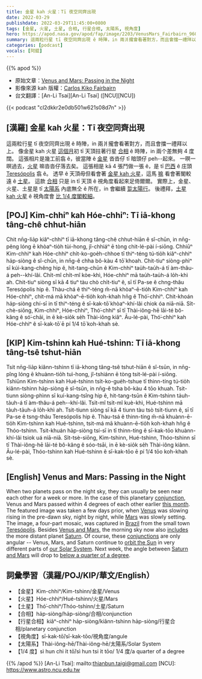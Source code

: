 ```yaml
---
title: 金星 kah 火星：Tī 夜空同齊出現
date: 2022-03-29
publishdate: 2022-03-29T11:45:00+0800
tags: [金星, 火星, 土星, 合相, 行星合相, 太陽系, 視角度]
hero: https://apod.nasa.gov/apod/fap/image/2203/VenusMars_Fairbairn_960_annotated.jpg
summary: 這兩粒行星 tī 夜空同齊出現 ê 時陣，in 兩爿攏會看著對方，而且會擋一禮拜以上。
categories: [podcast]
vocals: [阿錕]
---
```


{{% apod %}}

- 原始文章：[Venus and Mars: Passing in the Night](https://apod.nasa.gov/apod/ap220329.html)
- 影像來源 kah 版權：[Carlos Kiko Fairbairn](https://www.instagram.com/kikofairbairn/)
- 台文翻譯：[An-Li Tsai][An-Li Tsai] ([NCU][NCU])

{{< podcast "cl2dkkr2e0db501w621s08d7n" >}}

## [漢羅] 金星 kah 火星：Tī 夜空同齊出現
這兩粒行星 tī 夜空同齊出現 ê 時陣，in 兩爿攏會看著對方，而且會擋一禮拜以上。
像金星 kah 火星 [這個月][this month]初 tī 天頂拄著行星 [合相][conjunction] ê 時陣，in 兩个差無夠 4 度闊。
這張相片是幾工前翕 ê，彼當陣 ê [金星][Venus] 沓沓仔 tī 暗頭仔 peh--起來。
一暝一暝過去，[火星][Mars] 嘛沓沓仔落去矣。
這張相是 kā 4 張鬥做一張 ê，是 tī [巴西][Brazil] ê 庄頭 [Teresópolis][Teresópolis] 翕 ê。
透早 ê 天頂毋但看會著 [金星 kah 火星][Venus and Mars]，這馬 [嘛][includes] 看會著閣較遠 ê [土星][Saturn]。
這款 [合相][conjunctions] 只是 in tī 天頂 ê 視角度看起來足倚爾爾。
實際上，金星、火星、土星是 tī [太陽系][our Solar System] 內底無仝 ê 所在，in 會繼續 [踅太陽行][orbit the Sun]。
後禮拜，[土星 kah 火星][Saturn and Mars] ê 視角度會 [比 1/4 度閣較細][below a quarter of a degree]。

## [POJ] Kim-chhiⁿ kah Hóe-chhiⁿ: Tī iā-khong tâng-chê chhut-hiān
Chit nn̄g-lia̍p kiâⁿ-chhiⁿ tī iā-khong tâng-chê chhut-hiān ê sî-chūn, in nn̄g-pêng lóng ē khòaⁿ-tio̍h tùi-hong, jî-chhiáⁿ ē tòng chit-lé-pài í-siōng.
Chhiūⁿ Kim-chhiⁿ kah Hóe-chhiⁿ chi̍t-ko-goe̍h-chhoe tī thiⁿ-téng tú-tio̍h kiâⁿ-chhiⁿ ha̍p-siòng ê sî-chūn, in nn̄g-ê chha bô-kàu 4 tō͘ khoah.
Chit-tiuⁿ siòng-phìⁿ sī kúi-kang-chêng hip ê, hit-tang-chūn ê Kim-chhiⁿ tau̍h-tau̍h-á tī àm-thâu-á peh--khí-lâi.
Chi̍t-mî chi̍t-mî kòe-khì, Hóe-chhiⁿ mā tau̍h-tau̍h-á lo̍h-khì ah.
Chit-tiuⁿ siòng sī kā 4 tiuⁿ tàu chò chi̍t-tiuⁿ ê, sī tī Pa-se ê chng-thâu Teresópolis hip ê.
Thàu-chá ê thiⁿ-téng m̄-nā khòaⁿ-ē-tio̍h Kim-chhiⁿ kah Hóe-chhiⁿ, chit-má mā khòaⁿ-ē-tio̍h koh-khah hn̄g ê Thó͘-chhiⁿ.
Chit-khoán ha̍p-siòng chí-sī in tī thiⁿ-téng ê sī-kak-tō͘ khòaⁿ-khí-lâi chiok óa niā-niā.
Si̍t-chè-siōng, Kim-chhiⁿ, Hóe-chhiⁿ, Thó͘-chhiⁿ sī tī Thài-iông-hē lāi-té bô-kâng ê só͘-chāi, in ē kè-sio̍k se̍h Thài-iông kiâⁿ.
Āu-lé-pài, Thó͘-chhiⁿ kah Hóe-chhiⁿ ê sī-kak-tō͘ ē pí 1/4 tō͘ koh-khah sè.

## [KIP] Kim-tshinn kah Hué-tshinn: Tī iā-khong tâng-tsê tshut-hiān
Tsit nn̄g-lia̍p kiânn-tshinn tī iā-khong tâng-tsê tshut-hiān ê sî-tsūn, in nn̄g-pîng lóng ē khuànn-tio̍h tuì-hong, jî-tshiánn ē tòng tsit-lé-pài í-siōng.
Tshiūnn Kim-tshinn kah Hué-tshinn tsi̍t-ko-gue̍h-tshue tī thinn-tíng tú-tio̍h kiânn-tshinn ha̍p-siòng ê sî-tsūn, in nn̄g-ê tsha bô-kàu 4 tōo khuah.
Tsit-tiunn siòng-phìnn sī kuí-kang-tsîng hip ê, hit-tang-tsūn ê Kim-tshinn ta̍uh-ta̍uh-á tī àm-thâu-á peh--khí-lâi.
Tsi̍t-mî tsi̍t-mî kuè-khì, Hué-tshinn mā ta̍uh-ta̍uh-á lo̍h-khì ah.
Tsit-tiunn siòng sī kā 4 tiunn tàu tsò tsi̍t-tiunn ê, sī tī Pa-se ê tsng-thâu Teresópolis hip ê.
Thàu-tsá ê thinn-tíng m̄-nā khuànn-ē-tio̍h Kim-tshinn kah Hué-tshinn, tsit-má mā khuànn-ē-tio̍h koh-khah hn̄g ê Thóo-tshinn.
Tsit-khuán ha̍p-siòng tsí-sī in tī thinn-tíng ê sī-kak-tōo khuànn-khí-lâi tsiok uá niā-niā.
Si̍t-tsè-siōng, Kim-tshinn, Hué-tshinn, Thóo-tshinn sī tī Thài-iông-hē lāi-té bô-kâng ê sóo-tsāi, in ē kè-sio̍k se̍h Thài-iông kiânn.
Āu-lé-pài, Thóo-tshinn kah Hué-tshinn ê sī-kak-tōo ē pí 1/4 tōo koh-khah sè.

## [English] Venus and Mars: Passing in the Night

When two planets pass on the night sky, they can usually be seen near each other for a week or more.
In the case of this planetary [conjunction][conjunction], Venus and Mars passed within 4 degrees of each other earlier [this month][this month].
The featured image was taken a few days prior, when [Venus][Venus] was slowing rising in the pre-dawn sky, night by night, while [Mars][Mars] was slowly setting.
The image, a four-part mosaic, was captured in [Brazil][Brazil] from the small town [Teresópolis][Teresópolis].
Besides [Venus and Mars][Venus and Mars], the morning sky now also [includes][includes] the more distant planet [Saturn][Saturn].
Of course, these [conjunctions][conjunctions] are only angular -- Venus, Mars, and Saturn continue to [orbit the Sun][orbit the Sun] in very different parts of [our Solar System][our Solar System].
Next week, the angle between [Saturn and Mars][Saturn and Mars] will drop to [below a quarter of a degree][below a quarter of a degree].

## 詞彙學習（漢羅/POJ/KIP/華文/English）
- 【金星】Kim-chhiⁿ/Kim-tshinn/金星/Venus
- 【火星】Hóe-chhiⁿ/Hué-tshinn/火星/Mars
- 【土星】Thó͘-chhiⁿ/Thóo-tshinn/土星/Saturn
- 【合相】ha̍p-siòng/ha̍p-siòng/合相/conjunction
- 【行星合相】kiâⁿ-chhiⁿ ha̍p-siòng/kiânn-tshinn ha̍p-siòng/行星合相/planetary conjunction
- 【視角度】sī-kak-tō͘/sī-kak-tōo/視角度/angule
- 【太陽系】Thài-iông-hē/Thài-iông-hē/太陽系/Solar System
- 【1/4 度】sì hun chi i̍t tō͘/sì hun tsi i̍t tōo/ 1/4 度/a quarter of a degree


{{% /apod %}}
[An-Li Tsai]: mailto:thianbun.taigi@gmail.com
[NCU]: https://www.astro.ncu.edu.tw

[copyright]: https://apod.nasa.gov/apod/fap/lib/about_apod.html#srapply

[conjunction]:https://en.wikipedia.org/wiki/Conjunction_(astronomy)
[this month]:https://solarsystem.nasa.gov/resources/2716/whats-up-march-2022/
[Venus]:https://solarsystem.nasa.gov/planets/venus/in-depth/
[Mars]:https://solarsystem.nasa.gov/planets/mars/overview/
[Brazil]:https://en.wikipedia.org/wiki/Brazil
[Teresópolis]:https://youtu.be/iOvEvl_8q0s
[Venus and Mars]:https://apod.nasa.gov/apod/ap150226.html
[includes]:https://apod.nasa.gov/apod/ap151108.html
[Saturn]:https://apod.nasa.gov/apod/ap200419.html
[conjunctions]:https://in-the-sky.org/article.php?term=conjunction
[orbit the Sun]:https://solarsystem.nasa.gov/solar-system/our-solar-system/overview/
[our Solar System]:https://solarsystem.nasa.gov/solar-system/our-solar-system/in-depth/
[Saturn and Mars]:https://in-the-sky.org/news.php?id=20220404_20_100
[below a quarter of a degree]:https://t4.ftcdn.net/jpg/02/01/00/01/360_F_201000123_YnljkDm0s79myrqpKBiljH5YaRF8v7GJ.jpg
